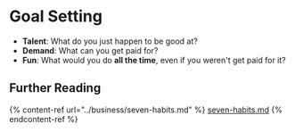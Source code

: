 # Goal Setting

* **Talent**: What do you just happen to be good at?
* **Demand**: What can you get paid for?
* **Fun**: What would you do **all the time**, even if you weren't get paid for it?

## Further Reading

{% content-ref url="../business/seven-habits.md" %}
[seven-habits.md](../business/seven-habits.md)
{% endcontent-ref %}
